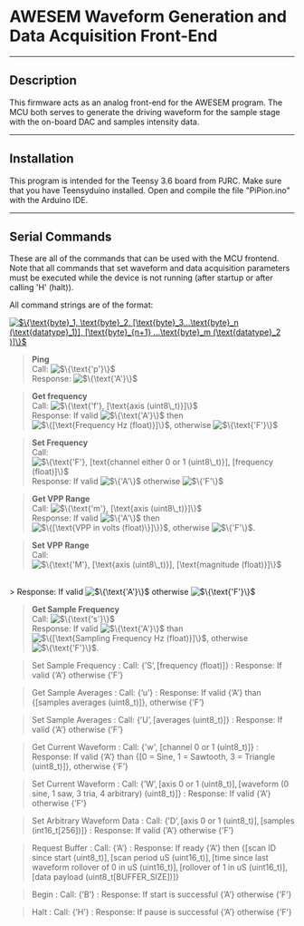 # AWESEM Waveform Generation and Data Acquisition Front-End

--------------

## Description

This firmware acts as an analog front-end for the AWESEM program. The MCU both serves to generate the driving waveform for the sample stage with the on-board DAC and samples intensity data.

-----------
## Installation
This program is intended for the Teensy 3.6 board from PJRC. Make sure that you have Teensyduino installed. Open and compile the file "PiPion.ino" with the Arduino IDE.

------------
## Serial Commands

These are all of the commands that can be used with the MCU frontend. Note that all commands that set waveform and data acquisition parameters must be executed while the device is not running (after startup or after calling 'H' (halt)).

All command strings are of the format:

<a href="https://www.codecogs.com/eqnedit.php?latex=$\{\text{byte}_1,&space;\text{byte}_2,&space;[\text{byte}_3...\text{byte}_n&space;(\text{datatype}_1)],&space;[\text{byte}_{n&plus;1}&space;...\text{byte}_m&space;(\text{datatype}_2&space;)]\}$" target="_blank"><img src="https://latex.codecogs.com/gif.latex?$\{\text{byte}_1,&space;\text{byte}_2,&space;[\text{byte}_3...\text{byte}_n&space;(\text{datatype}_1)],&space;[\text{byte}_{n&plus;1}&space;...\text{byte}_m&space;(\text{datatype}_2&space;)]\}$" title="$\{\text{byte}_1, \text{byte}_2, [\text{byte}_3...\text{byte}_n (\text{datatype}_1)], [\text{byte}_{n+1} ...\text{byte}_m (\text{datatype}_2 )]\}$" /></a>

> __Ping__ <br>
> Call: <img src="https://latex.codecogs.com/gif.latex?$\{\text{'p'}\}$" title="$\{\text{'p'}\}$" /> <br>
> Response: <img src="https://latex.codecogs.com/gif.latex?$\{\text{'A'}\}$" title="$\{\text{'A'}\}$" />

> __Get frequency__ <br>
> Call: <img src="https://latex.codecogs.com/gif.latex?$\{\text{'f'},&space;[\text{axis&space;(uint8\_t)}]\}$" title="$\{\text{'f'}, [\text{axis (uint8\_t)}]\}$" /> <br>
> Response: If valid <img src="https://latex.codecogs.com/gif.latex?$\{\text{'A'}\}$" title="$\{\text{'A'}\}$" /> then <img src="https://latex.codecogs.com/gif.latex?$\{[\text{Frequency&space;Hz&space;(float)}]\}$" title="$\{[\text{Frequency Hz (float)}]\}$" />, otherwise <img src="https://latex.codecogs.com/gif.latex?$\{\text{'F'}\}$" title="$\{\text{'F'}\}$" />

> __Set Frequency__ <br>
> Call: <img src="https://latex.codecogs.com/gif.latex?$\{\text{'F'},&space;[text{channel&space;either&space;0&space;or&space;1&space;(uint8\_t)}],&space;[frequency&space;(float)]\}$" title="$\{\text{'F'}, [text{channel either 0 or 1 (uint8\_t)}], [frequency (float)]\}$" /> <br>
> Response: If valid <img src="https://latex.codecogs.com/gif.latex?$\{'A'\}$" title="$\{'A'\}$" /> otherwise <img src="https://latex.codecogs.com/gif.latex?$\{'F'\}$" title="$\{'F'\}$" />

> __Get VPP Range__ <br>
> Call: <img src="https://latex.codecogs.com/gif.latex?$\{\text{'m'},&space;[\text{axis&space;(uint8\_t)}]\}$" title="$\{\text{'m'}, [\text{axis (uint8\_t)}]\}$" /> <br>
> Response: If valid <img src="https://latex.codecogs.com/gif.latex?$\{'A'\}$" title="$\{'A'\}$" /> then <img src="https://latex.codecogs.com/gif.latex?$\{[\text{VPP&space;in&space;volts&space;(float)\}]\}}$" title="$\{[\text{VPP in volts (float)\}]\}}$" />, otherwise <img src="https://latex.codecogs.com/gif.latex?$\{'F'\}$" title="$\{'F'\}$" />.

> __Set VPP Range__ <br>
> Call: <img src="https://latex.codecogs.com/gif.latex?$\{\text{'M'},&space;[\text{axis&space;(uint8\_t)}],&space;[\text{magnitude&space;(float)}]\}$" title="$\{\text{'M'}, [\text{axis (uint8\_t)}], [\text{magnitude (float)}]\}$" />
<br>
> Response: If valid <img src="https://latex.codecogs.com/gif.latex?$\{\text{'A'}\}$" title="$\{\text{'A'}\}$" /> otherwise <img src="https://latex.codecogs.com/gif.latex?$\{\text{'F'}\}$" title="$\{\text{'F'}\}$" />

> __Get Sample Frequency__ <br>
> Call: <img src="https://latex.codecogs.com/gif.latex?$\{\text{'s'}\}$" title="$\{\text{'s'}\}$" /> <br>
> Response: If valid <img src="https://latex.codecogs.com/gif.latex?$\{\text{'A'}\}$" title="$\{\text{'A'}\}$" /> than <img src="https://latex.codecogs.com/gif.latex?$\{[\text{Sampling&space;Frequency&space;Hz&space;(float)}]\}$" title="$\{[\text{Sampling Frequency Hz (float)}]\}$" />, otherwise <img src="https://latex.codecogs.com/gif.latex?$\{\text{'F'}\}$" title="$\{\text{'F'}\}$" />.

> Set Sample Frequency
> : Call: $\{\text{'S'}, [\text{frequency (float)}]\}$
> : Response: If valid $\{\text{'A'}\}$ otherwise $\{\text{'F'}\}$

> Get Sample Averages
> : Call: $\text{\{'u'\}}$
> : Response: If valid $\{\text{'A'}\}$ than $\{[\text{samples averages (uint8\_t)}]\}$, otherwise $\{\text{'F'}\}$

> Set Sample Averages
> : Call: $\{\text{'U'}, [\text{averages (uint8\_t)}]\}$
> : Response: If valid $\{\text{'A'}\}$ otherwise $\{\text{'F'}\}$

> Get Current Waveform
> : Call: {'w', [channel 0 or 1 (uint8_t)]}
> : Response: If valid $\{\text{'A'}\}$ than $\{[\text{0 = Sine, 1 = Sawtooth, 3 = Triangle (uint8\_t)}]\}$, otherwise $\{\text{'F'}\}$

> Set Current Waveform
> : Call: $\{\text{'W'}, [\text{axis 0 or 1 (uint8\_t)}], [\text{waveform (0 sine, 1 saw, 3 tria, 4 arbitrary) (uint8\_t)}]\}$
> : Response: If valid $\{\text{'A'}\}$ otherwise $\{\text{'F'}\}$

> Set Arbitrary Waveform Data
> : Call: $\{\text{'D'}, [\text{axis 0 or 1 (uint8\_t)}], [\text{samples (int16\_t[256])}]\}$
> : Response: If valid $\{\text{'A'}\}$ otherwise $\{\text{'F'}\}$

> Request Buffer
> : Call: $\{\text{'A'}\}$
> : Response: If ready $\{\text{'A'}\}$ then $\{[\text{scan ID since start (uint8\_t)}], [\text{scan period uS (uint16\_t)}], [\text{time since last waveform rollover of 0 in uS (uint16\_t)}], [\text{rollover of 1 in uS (uint16\_t)}], [\text{data payload (uint8\_t[BUFFER\_SIZE])}]\}$

> Begin
> : Call: $\{\text{'B'}\}$
> : Response: If start is successful $\{\text{'A'}\}$ otherwise $\{\text{'F'}\}$

> Halt
> : Call: $\{\text{'H'}\}$
> : Response: If pause is successful $\{\text{'A'}\}$ otherwise $\{\text{'F'}\}$

